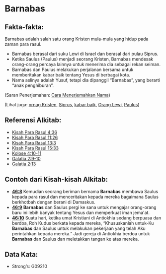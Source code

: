 # Barnabas

## Fakta-fakta:

Barnabas adalah salah satu orang Kristen mula-mula yang hidup pada zaman para rasul.

*   Barnabas berasal dari suku Lewi di Israel dan berasal dari pulau Siprus.
*   Ketika Saulus (Paulus) menjadi seorang Kristen, Barnabas mendesak orang-orang percaya lainnya untuk menerima dia sebagai rekan seiman.
*   Barnabas dan Paulus melakukan perjalanan bersama untuk memberitakan kabar baik tentang Yesus di berbagai kota.
*   Nama aslinya adalah Yusuf, tetapi dia dipanggil “Barnabas”, yang berarti “anak penghiburan”.

(Saran Penerjemahan: [Cara Menerjemahkan Nama](rc://en/ta/man/translate/translate-names))

(Lihat juga: [ornag Kristen](../kt/christian.md), [Siprus](../names/cyprus.md), [kabar baik](../kt/goodnews.md), [Orang Lewi](../names/levite.md), [Paulus](../names/paul.md))

## Referensi Alkitab:

*   [Kisah Para Rasul 4:36](rc://en/tn/help/act/04/36)
*   [Kisah Para Rasul 11:26](rc://en/tn/help/act/11/26)
*   [Kisah Para Rasul 13:3](rc://en/tn/help/act/13/03)
*   [Kisah Para Rasul 15:33](rc://en/tn/help/act/15/33)
*   [Kolose 4:10-11](rc://en/tn/help/col/04/10)
*   [Galatia 2:9-10](rc://en/tn/help/gal/02/09)
*   [Galatia 2:13](rc://en/tn/help/gal/02/13)

## Contoh dari Kisah-kisah Alkitab:

*   **[46:8](rc://en/tn/help/obs/46/08)** Kemudian seorang beriman bernama **Barnabas** membawa Saulus kepada para rasul dan menceritakan kepada mereka bagaimana Saulus berkhotbah dengan berani di Damaskus.
*   **[46:9](rc://en/tn/help/obs/46/09)** **Barnabas** dan Saulus pergi ke sana untuk mengajar orang-orang baru ini lebih banyak tentang Yesus dan memperkuat iman jema'at.
*   **[46:10](rc://en/tn/help/obs/46/10)** Suatu hari, ketika umat Kristiani di Antiokhia sedang berpuasa dan berdoa, Roh Kudus berkata kepada mereka, “Khususkanlah untuk-Ku **Barnabas** dan Saulus untuk melakukan pekerjaan yang telah Aku perintahkan kepada mereka.” Jadi gereja di Antiokhia berdoa untuk **Barnabas** dan Saulus dan meletakkan tangan ke atas mereka.

## Data Kata:

*   Strong’s: G09210